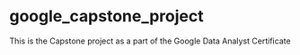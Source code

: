 # google_capstone_project
This is the Capstone project as a part of the Google Data Analyst Certificate
